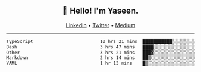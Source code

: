 <h2 align="center">👋 Hello! I'm Yaseen.</h2>
<p align="center">
  <a href="https://www.linkedin.com/in/yaseenkc/">Linkedin</a> •
  <a href="https://twitter.com/yaseeenkc">Twitter</a> •
  <a href="https://medium.com/@yaseen-kc">Medium</a>
</p>


<!--- 🔭 I’m currently working at []() as an  -->
<!--- - 💬 Ask me about **Javascript, React and Git** -->
<!--- - 📫 How to reach me: [@kc.yaseen](https://instagram.com/kc.yaseen) on Instagram -->
<!--- - ⚡ Fun fact: Big Fan of the :zap: emoji -->

-------

<!--START_SECTION:waka-->

```txt
TypeScript                         10 hrs 21 mins  ███████████░░░░░░░░░░░░░░   43.48 %
Bash                               3 hrs 47 mins   ████░░░░░░░░░░░░░░░░░░░░░   15.92 %
Other                              3 hrs 21 mins   ███▓░░░░░░░░░░░░░░░░░░░░░   14.11 %
Markdown                           2 hrs 14 mins   ██▒░░░░░░░░░░░░░░░░░░░░░░   09.44 %
YAML                               1 hr 13 mins    █▒░░░░░░░░░░░░░░░░░░░░░░░   05.16 %
```

<!--END_SECTION:waka-->
